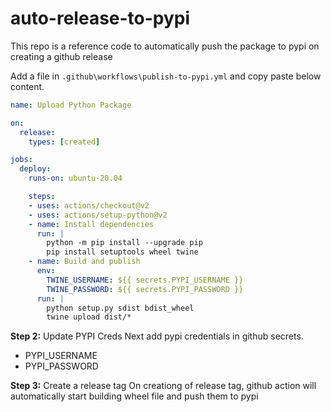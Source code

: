 # auto-release-to-pypi
This repo is a reference code to automatically push the package to pypi on creating a github release


Add a file in `.github\workflows\publish-to-pypi.yml` and copy paste below content.

```yaml
name: Upload Python Package

on:
  release:
    types: [created]

jobs:
  deploy:
    runs-on: ubuntu-20.04

    steps:
    - uses: actions/checkout@v2
    - uses: actions/setup-python@v2
    - name: Install dependencies
      run: |
        python -m pip install --upgrade pip
        pip install setuptools wheel twine
    - name: Build and publish
      env:
        TWINE_USERNAME: ${{ secrets.PYPI_USERNAME }}
        TWINE_PASSWORD: ${{ secrets.PYPI_PASSWORD }}
      run: |
        python setup.py sdist bdist_wheel
        twine upload dist/*
```

**Step 2:** Update PYPI Creds
Next add pypi credentials in github secrets.
- PYPI_USERNAME
- PYPI_PASSWORD

**Step 3:** Create a release tag
On creationg of release tag, github action will automatically start building wheel file and push them to pypi